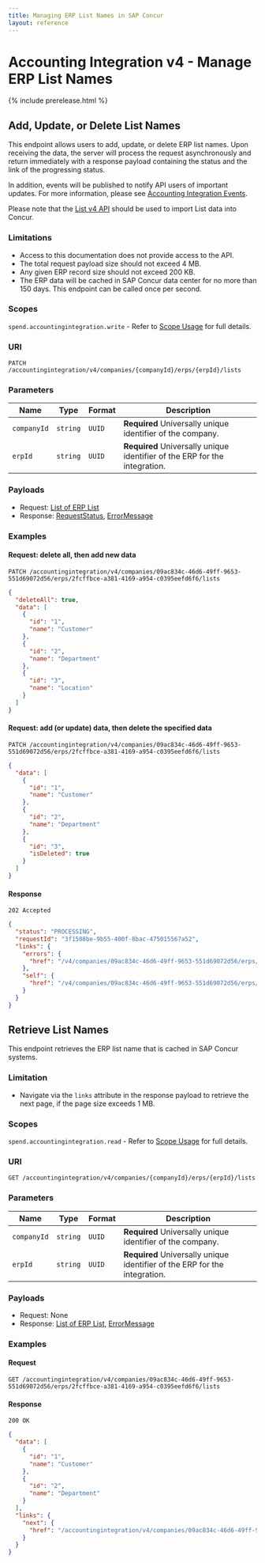 ```yaml
---
title: Managing ERP List Names in SAP Concur
layout: reference
---
```


# Accounting Integration v4 - Manage ERP List Names

{% include prerelease.html %}

## <a name="patch-lists"></a>Add, Update, or Delete List Names

This endpoint allows users to add, update, or delete ERP list names. Upon receiving the data, the server will process the request asynchronously and return immediately with a response payload containing the status and the link of the progressing status.

In addition, events will be published to notify API users of important updates. For more information, please see [Accounting Integration Events](/event-topics/event-subscription-topic-accountingintegration.html).

Please note that the [List v4 API](https://developer.concur.com/api-reference/common/lists/v4.list.html) should be used to import List data into Concur.

### Limitations

* Access to this documentation does not provide access to the API. 
* The total request payload size should not exceed 4 MB.
* Any given ERP record size should not exceed 200 KB.
* The ERP data will be cached in SAP Concur data center for no more than 150 days.
This endpoint can be called once per second.

### Scopes

`spend.accountingintegration.write` - Refer to [Scope Usage](./v4.accountingintegration-get-started.html#scope-usage) for full details.

### URI

```shell
PATCH /accountingintegration/v4/companies/{companyId}/erps/{erpId}/lists
```

### Parameters

Name|Type|Format|Description
---|---|---|---
`companyId`|`string`|`UUID`|**Required** Universally unique identifier of the company.
`erpId`|`string`|`UUID`|**Required** Universally unique identifier of the ERP for the integration.

### Payloads

* Request: [List of ERP List](./v4.accountingintegration-schema.html#list-of-list)
* Response: [RequestStatus](./v4.accountingintegration-schema.html#request-status), [ErrorMessage](./v4.accountingintegration-schema.html#errorMessage)

### Examples

#### Request: delete all, then add new data

```shell
PATCH /accountingintegration/v4/companies/09ac834c-46d6-49ff-9653-551d69072d56/erps/2fcffbce-a381-4169-a954-c0395eefd6f6/lists
```

```json
{
  "deleteAll": true,
  "data": [
    {
      "id": "1",
      "name": "Customer"
    },
    {
      "id": "2",
      "name": "Department"
    },
    {
      "id": "3",
      "name": "Location"
    }
  ]
}
```

#### Request: add (or update) data, then delete the specified data

```shell
PATCH /accountingintegration/v4/companies/09ac834c-46d6-49ff-9653-551d69072d56/erps/2fcffbce-a381-4169-a954-c0395eefd6f6/lists
```

```json
{
  "data": [
    {
      "id": "1",
      "name": "Customer"
    },
    {
      "id": "2",
      "name": "Department"
    },
    {
      "id": "3",
      "isDeleted": true
    }
  ]
}
```

#### Response

```shell
202 Accepted
```

```json
{
  "status": "PROCESSING",
  "requestId": "3f1508be-9b55-400f-8bac-475015567a52",
  "links": {
    "errors": {
      "href": "/v4/companies/09ac834c-46d6-49ff-9653-551d69072d56/erps/2fcffbce-a381-4169-a954-c0395eefd6f6/requests/3f1508be-9b55-400f-8bac-475015567a52/errors"
    },
    "self": {
      "href": "/v4/companies/09ac834c-46d6-49ff-9653-551d69072d56/erps/2fcffbce-a381-4169-a954-c0395eefd6f6/requests/3f1508be-9b55-400f-8bac-475015567a52"
    }
  }
}
```

## <a name="get-lists"></a>Retrieve List Names

This endpoint retrieves the ERP list name that is cached in SAP Concur systems.

### Limitation

* Navigate via the `links` attribute in the response payload to retrieve the next page, if the page size exceeds 1 MB.

### Scopes

`spend.accountingintegration.read` - Refer to [Scope Usage](./v4.accountingintegration-get-started.html#scope-usage) for full details.

### URI

```shell
GET /accountingintegration/v4/companies/{companyId}/erps/{erpId}/lists
```

### Parameters

Name|Type|Format|Description
---|---|---|---
`companyId`|`string`|`UUID`|**Required** Universally unique identifier of the company.
`erpId`|`string`|`UUID`|**Required** Universally unique identifier of the ERP for the integration.

### Payloads

* Request: None
* Response: [List of ERP List](./v4.accountingintegration-schema.html#list-of-list), [ErrorMessage](./v4.accountingintegration-schema.html#errorMessage)

### Examples

#### Request

```shell
GET /accountingintegration/v4/companies/09ac834c-46d6-49ff-9653-551d69072d56/erps/2fcffbce-a381-4169-a954-c0395eefd6f6/lists
```

#### Response

```shell
200 OK
```

```json
{
  "data": [
    {
      "id": "1",
      "name": "Customer"
    },
    {
      "id": "2",
      "name": "Department"
    }
  ],
  "links": {
    "next": {
      "href": "/accountingintegration/v4/companies/09ac834c-46d6-49ff-9653-551d69072d56/erps/2fcffbce-a381-4169-a954-c0395eefd6f6/lists?next=string"
    }
  }  
}
```
